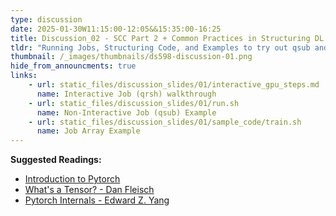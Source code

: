 ```yaml
---
type: discussion
date: 2025-01-30W11:15:00-12:05&&15:35:00-16:25
title: Discussion_02 - SCC Part 2 + Common Practices in Structuring DL Code + Examples to try out qsub and qrsh
tldr: "Running Jobs, Structuring Code, and Examples to try out qsub and qrsh"
thumbnail: /_images/thumbnails/ds598-discussion-01.png
hide_from_announcments: true
links: 
    - url: static_files/discussion_slides/01/interactive_gpu_steps.md
      name: Interactive Job (qrsh) walkthrough
    - url: static_files/discussion_slides/01/run.sh
      name: Non-Interactive Job (qsub) Example
    - url: static_files/discussion_slides/01/sample_code/train.sh
      name: Job Array Example 
--- 
```

**Suggested Readings:**
- [Introduction to Pytorch](https://pytorch.org/tutorials/beginner/introyt/tensors_deeper_tutorial.html)
- [What's a Tensor? - Dan Fleisch](https://youtu.be/f5liqUk0ZTw?si=2qSu9qCLHn4qXZi1)
- [Pytorch Internals - Edward Z. Yang ](http://blog.ezyang.com/2019/05/pytorch-internals/)
